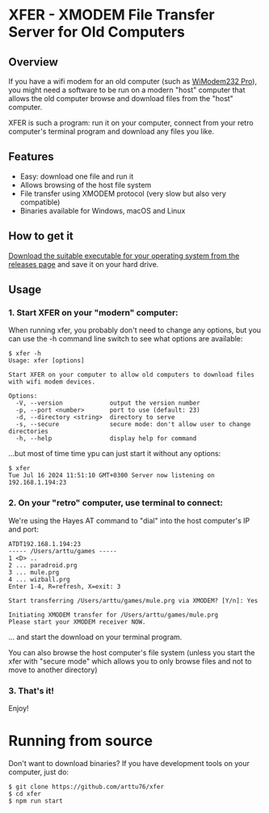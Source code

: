 # XFER - XMODEM File Transfer Server for Old Computers

## Overview

If you have a wifi modem for an old computer (such as [WiModem232 Pro](https://www.cbmstuff.com/index.php?route=product/product&product_id=113)), you might need a software to be run on a modern "host" computer that allows the old computer browse and download files from the "host" computer.

XFER is such a program: run it on your computer, connect from your retro computer's terminal program and download any files you like.

## Features

- Easy: download one file and run it
- Allows browsing of the host file system
- File transfer using XMODEM protocol (very slow but also very compatible)
- Binaries available for Windows, macOS and Linux

## How to get it

[Download the suitable executable for your operating system from the releases page](https://github.com/arttu76/xfer/releases) and save it on your hard drive.

## Usage

### 1. Start XFER on your "modern" computer:

When running xfer, you probably don't need to change any options, but you can use the -h command line switch to see what options are available:

```
$ xfer -h
Usage: xfer [options]

Start XFER on your computer to allow old computers to download files with wifi modem devices.

Options:
  -V, --version             output the version number
  -p, --port <number>       port to use (default: 23)
  -d, --directory <string>  directory to serve
  -s, --secure              secure mode: don't allow user to change directories
  -h, --help                display help for command
```

...but most of time time ypu can just start it without any options:

```
$ xfer
Tue Jul 16 2024 11:51:10 GMT+0300 Server now listening on 192.168.1.194:23
```

### 2. On your "retro" computer, use terminal to connect:

We're using the Hayes AT command to "dial" into the host computer's IP and port:

```
ATDT192.168.1.194:23
----- /Users/arttu/games -----
1 <D> ..
2 ... paradroid.prg
3 ... mule.prg
4 ... wizball.prg
Enter 1-4, R=refresh, X=exit: 3

Start transferring /Users/arttu/games/mule.prg via XMODEM? [Y/n]: Yes

Initiating XMODEM transfer for /Users/arttu/games/mule.prg
Please start your XMODEM receiver NOW.
```

... and start the download on your terminal program.

You can also browse the host computer's file system (unless you start the xfer with "secure mode" which allows you to only browse files and not to move to another directory)

### 3. That's it!

Enjoy!

# Running from source

Don't want to download binaries? If you have development tools on your computer, just do:

```
$ git clone https://github.com/arttu76/xfer
$ cd xfer
$ npm run start
```
